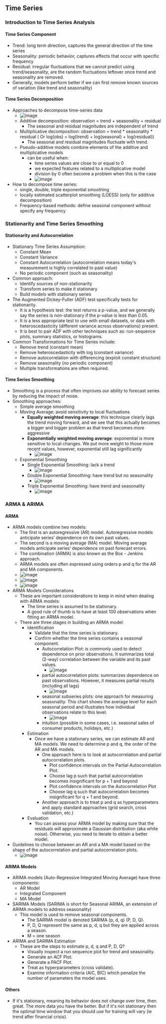 ## Time Series

### Introduction to Time Series Analysis
#### Time Series Component
* Trend: long term direction, captures the general direction of the time series
* Seasonality: periodic behavior, captures effects that occur with specific frequency
* Residual: irregular fluctuations that we cannot predict using trend/seasonality, are the random fluctuations leftover once trend and seasonality are removed.
* Generally, models perform better if we can first remove known sources of variation (like trend and seasonality)
#### Time Series Decomposition
* Approaches to decompose time-series data
  * ![image](https://user-images.githubusercontent.com/16402963/149573845-92881970-7cf9-4a5e-9bc1-390e56077075.png) 
  * Additive decomposition: observation = trend + seasonality + residual
    * The seasonal and residual magnitudes are independent of trend
  * Multiplicative decomposition: observation = trend * seasonality * residual ( Or log(obs) = log(trend) + log(seasonal) + log(residual))
    * The seasonal and residual magnitudes fluctuate with trend.
  * Pseudo-additive models combine elements of the additive and multiplicative models
    * can be useful when:
        * time series values are close to or equal to 0
        * we expected features related to a multiplicative model
        * division by 0 often become a problem when this is the case
        * ![image](https://user-images.githubusercontent.com/16402963/149574268-41aa3b45-5d0a-49db-b0fa-95afaeda49a4.png) 
* How to decompose time series:
    * single, double, triple exponential smoothing
    * locally estimated scatterplot smoothing (LOESS) (only for additive decomposition)
    * Frequency-based methods: define seasonal component without specify any frequency

### Stationarity and Time Series Smoothing
#### Stationarity and Autocorrelation
* Stationary Time Series Assumption:
  * Constant Mean
  * Constant Variance
  * Constant Autocorrelation (autocorrelation means today's measurement is highly correlated to past value) 
  * No periodic component (such as seasonality)
* Common approach:
  * Identify sources of non-stationarity
  * Transform series to make it stationary
  * Build models with stationary series
* The Augmented Dickey-Fuller (ADF) test specifically tests for stationarity.
  * It is a hypothesis test: the test returns a p-value,  and we generally say the series is non-stationary if the p-value is less than 0.05.
  * It is a less appropriate test to use with small datasets,  or data with heteroscedasticity (different variance across observations) present.
  * It is best to pair ADF with other techniques such as:  run-sequence plots, summary statistics, or histograms.
* Common Transformations for Time Series include:
  * Remove trend (constant mean)
  * Remove heteroscedasticity with log (constant variance)
  * Remove autocorrelation with differencing (exploit constant structure)
  * Remove seasonality (no periodic component)
  * Multiple transformations are often required.
#### Time Series Smoothing
* Smoothing is a process that often improves our ability to forecast series by reducing the impact of noise.
* Smoothing approaches: 
  * Simple average smoothing
  * Moving Average: avoid sensitivity to local fluctuations
    * **Equally weighted moving average**: this technique clearly lags the trend moving forward, and we see that this actually becomes a bigger and bigger problem as that trend becomes more aggressive
    * **Exponentially weighted moving average**: exponential is more sensitive to local changes. We put more weight to those more recent values, however, exponential still lag significantly
      * ![image](https://user-images.githubusercontent.com/16402963/149667041-111b1419-c6a8-447f-9d9c-52022e740ae8.png)
  * Exponential Smoothing
    * Single Exponential Smoothing: lack a trend
      * ![image](https://user-images.githubusercontent.com/16402963/149667197-7917a9f1-dee3-4e1c-9229-93bbdea16d78.png)
    * Double Exponential Smoothing: have trend but no seasonality
      * ![image](https://user-images.githubusercontent.com/16402963/149667228-1cf437a7-0f03-4797-8258-8253b852a41d.png)
    * Triple Exponential Smoothing: have trend and seasonality
      * ![image](https://user-images.githubusercontent.com/16402963/149667296-75de17bf-a1b4-4408-9767-2c7b54001c1b.png)

### ARMA & ARIMA
#### ARMA
* ARMA models combine two models:
  * The first is an autoregressive (AR) model. Autoregressive models anticipate series’ dependence on its own past values.
  * The second is a moving average (MA) model. Moving average models anticipate series’ dependence on past forecast errors.
  * The combination (ARMA) is also known as the Box - Jenkins approach.
  * ARMA models are often expressed using orders p and q for the AR and MA components. 
  * ![image](https://user-images.githubusercontent.com/16402963/149844411-853e9c74-d061-49c0-a23d-3f67e112e134.png)
  * ![image](https://user-images.githubusercontent.com/16402963/149844422-833e620f-a3a4-48f5-914f-097d0466406a.png)
  * ![image](https://user-images.githubusercontent.com/16402963/149844443-569c1281-9ec5-433a-aac5-00192bd83ef7.png)
* ARMA Models Considerations
  * These are important considerations to keep in mind when dealing with ARMA models:
    * The time series is assumed to be stationary.
    * A good rule of thumb is to have at least 100 observations when fitting an ARMA model.
  * There are three stages in building an ARMA model:
    * Identification
      * Validate that the time series is stationary.
      * Confirm whether the time series contains a seasonal component.
        * Autocorrelation Plot: is commonly used to detect dependence on prior observations. It summarizes total (2-way) correlation between the variable and its past values.
          * ![image](https://user-images.githubusercontent.com/16402963/149845368-6e5cc976-893b-4469-8f24-62b551694e02.png) 
        * partial autocorrelation plots: summarizes dependence on past observations. However, it measures partial results (including all lags)
          * ![image](https://user-images.githubusercontent.com/16402963/149845387-4219b6f9-dcc2-40af-bb50-47c44ab50633.png) 
        * seasonal subseries plots: one approach for measuring seasonality. This chart shows the average level for each seasonal period and illustrates how individual observations relate to this level.
          * ![image](https://user-images.githubusercontent.com/16402963/149845402-dc561ae2-5d5b-4a9f-a933-2c2e9d8d2f9a.png) 
        * intuition (possible in some cases, i.e. seasonal sales of consumer products, holidays, etc.)
    * Estimation
        * Once we have a stationary series, we can estimate AR and MA models. We need to determine p and q, the order of the AR and MA models. 
          * One approach here is to look at autocorrelation and partial autocorrelation plots. 
            * Plot confidence intervals on the Partial Autocorrelation Plot. 
            * Choose lag p such that partial autocorrelation becomes insignificant for p + 1 and beyond
            * Plot confidence intervals on the Autocorrelation Plot
            * Choose lag q such that autocorrelation becomes insignificant for q + 1 and beyond.
          * Another approach is to treat p and q as hyperparameters and apply standard approaches (grid search, cross validation, etc.)
    * Evaluation
      * You can assess your ARMA model by making sure that the residuals will approximate a Gaussian distribution (aka white noise). Otherwise, you need to iterate to obtain a better model.
* Guidelines to choose between an AR and a MA model based on the shape of the autocorrelation and partial autocorrelation plots.
  * ![image](https://user-images.githubusercontent.com/16402963/149845990-5f2d2a22-00d2-4951-9197-41cab3564a20.png)

#### ARIMA Models 
* ARIMA models (Auto-Regressive Integrated Moving Average) have three components:
  * AR Model
  * Integrated Component
  * MA Model
* SARIMA Models (SARIMA is short for Seasonal ARIMA, an extension of ARIMA models to address seasonality)
  * This model is used to remove seasonal components.
    * The SARIMA model is denoted SARIMA (p, d, q) (P, D, Q).
    * P, D, Q represent the same as p, d, q but they are applied across a season.
    * M = one season
* ARIMA and SARIMA Estimation  
  * These are the steps to estimate p, d, q and P, D, Q?
    * Visually inspect a run sequence plot for trend and seasonality.
    * Generate an ACF Plot.
    * Generate a PACF Plot.
    * Treat as hyperparameters (cross validate).
    * Examine information criteria (AIC, BIC) which penalize the number of parameters the model uses.


#### Others
*  If it's stationary, meaning its behavior does not change over time, then great. The more data you have the better. But if it's not stationary then the optimal time window that you should use for training will vary (ie trend after financial crisis).


